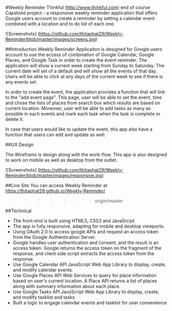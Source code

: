 #Weekly Reminder
Thinkful (<a href="http://www.thinkful.com">http://www.thinkful.com</a>) end of course Capstone project - a responsive weekly reminder application that offers Google users account to create a reminder by setting a calendar event combined with a location and to do list of each one.

![Screenshots] (https://github.com/thitaphat29/Weekly-Reminder/blob/master/images/screens.jpg)

##Introduction
Weekly Reminder Applicaiton is designed for Google users account to use the access of combination of Google Calendar, Google Places, and Google Task in order to create the event reminder. The application will show a current week starting from Sunday to Saturday. The current date will set of a default and will show all the events of that day. Users will be able to click at any days of the current week to see if there is any events set.

In order to create the event, the application provides a function that will link to the "add event page". This page, user will be able to set the event, time and chose the lists of places from search box which results are based on current location. Moreover, user will be able to add tasks as many as possible in each events and mark each task when the task is complete or delete it.

In case that users would like to update the event, this app also have a function that users can edit and update as well.

##UX Design

The Wireframs is design along with the work-flow. This app is also designed to work on mobile as well as desktop from the outlet.

![Screenshots] (https://github.com/thitaphat29/Weekly-Reminder/blob/master/images/responsive.jpg)

##Live Site
You can access Weekly Reminder at https://thitaphat29.github.io/Weekly-Reminder/
>>>>>>> origin/master

##Technical
* The front-end is built using HTML5, CSS3 and JavaSrcipt
* The app is fully responsive, adapting for mobile and desktop viewports.
* Using OAuth 2.0 to access google APIs and request an access token from the Google Authentication Server.
* Google handles user authentication and consent, and the result is an access token. Google returns the access token on the fragment of the response, and client side script extracts the access token from the response.
* Use Google Calendar API JavaScript Web App Library to display, create, and modify calendar events.
* Use Google Places API Web Services to query for place information based on user's current location. A Place API returns a list of places along with summary information about each place.
* Use Google Tasks API JavaScript Web App Library to display, create, and modify tasklist and tasks
* Built a logic to engage calendar events and tasklist for user convenience
